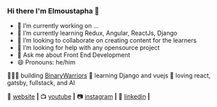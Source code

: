 ### Hi there I'm Elmoustapha 👋



- 🔭 I’m currently working on ...
- 🌱 I’m currently learning Redux, Angular, ReactJs, Django
- 👯 I’m looking to collaborate on creating content for the learners
- 🤔 I’m looking for help with any opensource project
- 💬 Ask me about Front End Development
- 😄 Pronouns: he/him 

👨🏼‍💻 building [BinaryWarriors]
🧠 learning Django and vuejs
💜 loving react, gatsby, fullstack, and AI



🏡 [website] **|**
📺 [youtube]  **|** 
📷 [instagram] **|** 
👔 [linkedin] **|**

[BinaryWarriors]: https://binarywarriors.co
[website]: https://elmoustaphahoueibib.github.io
[youtube]: https://www.youtube.com/channel/UCGwhzs5AdUbvEkZCC359kIQ
[instagram]: https://www.instagram.com/houeibibelmoustapha/
[linkedin]: https://www.linkedin.com/in/elmoustapha-houeibib-16665014a/

